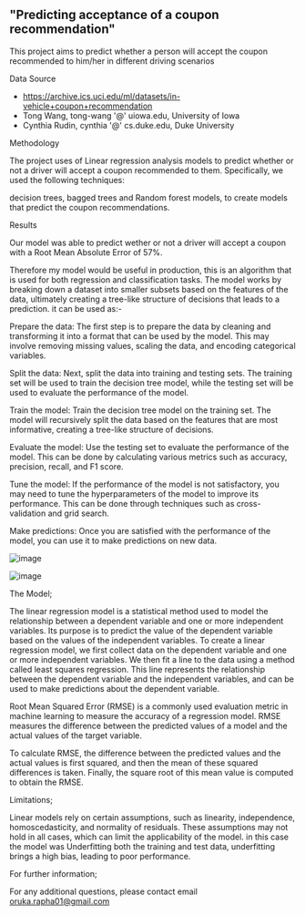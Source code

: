 ## "Predicting acceptance of a coupon recommendation"
This project aims to predict whether a person will accept the coupon recommended to him/her in different driving scenarios

Data Source
*   https://archive.ics.uci.edu/ml/datasets/in-vehicle+coupon+recommendation
*   Tong Wang, tong-wang '@' uiowa.edu, University of Iowa
*   Cynthia Rudin, cynthia '@' cs.duke.edu, Duke University

Methodology

The project uses of Linear regression analysis models to predict whether or not a driver will accept a coupon recommended to them. Specifically, we used the following techniques:

decision trees, bagged trees and Random forest models, to create models that predict the coupon recommendations.

Results

Our model was able to predict wether or not a driver will accept a coupon with a Root Mean Absolute Error of 57%.

Therefore my model would be useful in production, this is an algorithm that is used for both regression and classification tasks. The model works by breaking down a dataset into smaller subsets based on the features of the data, ultimately creating a tree-like structure of decisions that leads to a prediction.
it can be used as:-

Prepare the data: The first step is to prepare the data by cleaning and transforming it into a format that can be used by the model. This may involve removing missing values, scaling the data, and encoding categorical variables.

Split the data: Next, split the data into training and testing sets. The training set will be used to train the decision tree model, while the testing set will be used to evaluate the performance of the model.

Train the model: Train the decision tree model on the training set. The model will recursively split the data based on the features that are most informative, creating a tree-like structure of decisions.

Evaluate the model: Use the testing set to evaluate the performance of the model. This can be done by calculating various metrics such as accuracy, precision, recall, and F1 score.

Tune the model: If the performance of the model is not satisfactory, you may need to tune the hyperparameters of the model to improve its performance. This can be done through techniques such as cross-validation and grid search.

Make predictions: Once you are satisfied with the performance of the model, you can use it to make predictions on new data.

![image](https://user-images.githubusercontent.com/124377057/230792226-ffae9e77-653f-4aad-a95c-76a4aa330ed1.png)

![image](https://user-images.githubusercontent.com/124377057/230792250-7ac63986-e689-4797-88e7-4b49a14e9cf7.png)


The Model;

The linear regression model is a statistical method used to model the relationship between a dependent variable and one or more independent variables. Its purpose is to predict the value of the dependent variable based on the values of the independent variables. To create a linear regression model, we first collect data on the dependent variable and one or more independent variables. We then fit a line to the data using a method called least squares regression. This line represents the relationship between the dependent variable and the independent variables, and can be used to make predictions about the dependent variable.

Root Mean Squared Error (RMSE) is a commonly used evaluation metric in machine learning to measure the accuracy of a regression model. RMSE measures the difference between the predicted values of a model and the actual values of the target variable.

To calculate RMSE, the difference between the predicted values and the actual values is first squared, and then the mean of these squared differences is taken. Finally, the square root of this mean value is computed to obtain the RMSE.

Limitations;

Linear models rely on certain assumptions, such as linearity, independence, homoscedasticity, and normality of residuals. These assumptions may not hold in all cases, which can limit the applicability of the model. in this case the model was Underfitting both the training and test data, underfitting brings a high bias, leading to poor performance.


For further information;

For any additional questions, please contact email oruka.rapha01@gmail.com
